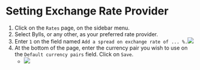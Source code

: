 # Setting Exchange Rate Provider

1. Click on the `Rates` page, on the sidebar menu.
2. Select Bylls, or any other, as your preferred rate provider.
3. Enter `1` on the field named `Add a spread on exchange rate of ... %.`![](https://lh5.googleusercontent.com/or0NVswT-byaRZsOib6sTLFcQBWhcqww\_bRr0iyhi5S8LfMfVASYWFhCY-mGvMlH6CfjzNygKuk\_3SCbmH38\_w7sq\_CBma8AGWe9nJGXxxntHsUqqsNGljIUwmJTv2\_vZJfgk0VT)
4. At the bottom of the page, enter the currency pair you wish to use on the `Default currency pairs` field. Click on `Save`.
   * ![](https://lh4.googleusercontent.com/NlcgzmVUaWmVfGrUzQBzYX2xoR1HmT\_FpKjgnBYJAMhvNw-5A\_WrUGuWwZWM2FJS89kOomKZ6rmeT86VzduMPjrI1YasrvDQ\_PG\_cmGENhWK\_R4yTcr\_4b-PeDw-PeQ4Qq\_5gODE)
